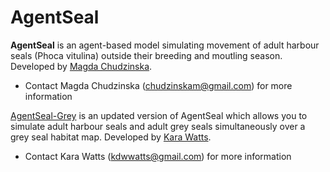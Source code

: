# AgentSeal

**AgentSeal** is an agent-based model simulating movement of adult harbour seals (Phoca vitulina) outside their breeding and moutling season. Developed by [Magda Chudzinska](https://github.com/MagdaChu).
- Contact Magda Chudzinska (chudzinskam@gmail.com) for more information

[AgentSeal-Grey](https://github.com/KaraWatts/AgentSeal-Grey/tree/master/AgentSeal-Grey)  is an updated version of AgentSeal which allows you to simulate adult harbour seals and adult grey seals simultaneously over a grey seal habitat map. Developed by [Kara Watts](https://github.com/KaraWatts).
- Contact Kara Watts (kdwwatts@gmail.com) for more information
